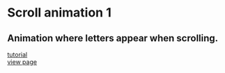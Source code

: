 # Scroll animation 1

## Animation where letters appear when scrolling. <br>

[tutorial](https://youtu.be/FWQSYONeIqk)<br>
[view page](https://jsweetpotato.github.io/scrollanimation.1.io/)
